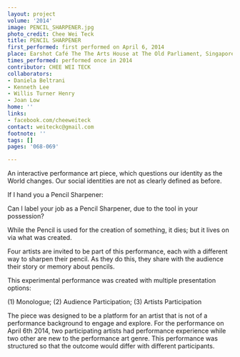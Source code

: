 ```yaml
---
layout: project
volume: '2014'
image: PENCIL_SHARPENER.jpg
photo_credit: Chee Wei Teck
title: PENCIL SHARPENER
first_performed: first performed on April 6, 2014
place: Earshot Café The The Arts House at The Old Parliament, Singapore
times_performed: performed once in 2014
contributor: CHEE WEI TECK
collaborators:
- Daniela Beltrani
- Kenneth Lee
- Willis Turner Henry
- Joan Low
home: ''
links:
- facebook.com/cheeweiteck
contact: weiteckc@gmail.com
footnote: ''
tags: []
pages: '068-069'

---
```


An interactive performance art piece, which questions our identity as the World changes. Our social identities are not as clearly defined as before.

If I hand you a Pencil Sharpener:

Can I label your job as a Pencil Sharpener, due to the tool in your possession?

While the Pencil is used for the creation of something, it dies; but it lives on via what was created.

Four artists are invited to be part of this performance, each with a different way to sharpen their pencil. As they do this, they share with the audience their story or memory about pencils.

This experimental performance was created with multiple presentation options:

(1) Monologue; (2) Audience Participation; (3) Artists Participation

The piece was designed to be a platform for an artist that is not of a performance background to engage and explore. For the performance on April 6th 2014, two participating artists had performance experience while two other are new to the performance art genre. This performance was structured so that  the outcome would differ with different participants.

